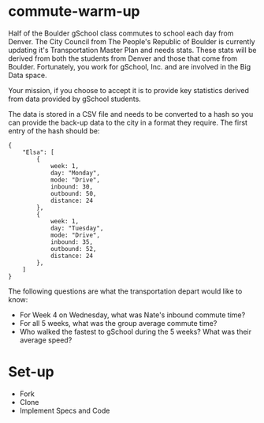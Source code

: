 commute-warm-up
===============

Half of the Boulder gSchool class commutes to school each day from Denver. The City Council from The People's Republic of Boulder is currently updating it's Transportation Master Plan and needs stats. These stats will be derived from both the students from Denver and those that come from Boulder. Fortunately, you work for gSchool, Inc. and are involved in the Big Data space.

Your mission, if you choose to accept it is to provide key statistics derived from data provided by gSchool students.

The data is stored in a CSV file and needs to be converted to a hash so you can provide the back-up data to the city in a format they require.
The first entry of the hash should be:

```
{
    "Elsa": [
        {
            week: 1,
            day: "Monday",
            mode: "Drive",
            inbound: 30,
            outbound: 50,
            distance: 24
        },
        {
            week: 1,
            day: "Tuesday",
            mode: "Drive",
            inbound: 35,
            outbound: 52,
            distance: 24
        },
    ]
}
```

The following questions are what the transportation depart would like to know:
* For Week 4 on Wednesday, what was Nate's inbound commute time?
* For all 5 weeks, what was the group average commute time?
* Who walked the fastest to gSchool during the 5 weeks? What was their average speed?

Set-up
===============
 * Fork
 * Clone
 * Implement Specs and Code
